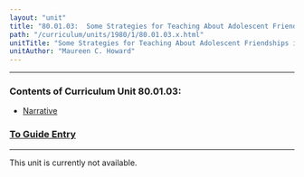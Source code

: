 ```yaml
---
layout: "unit"
title: "80.01.03:  Some Strategies for Teaching About Adolescent Friendships in Literature"
path: "/curriculum/units/1980/1/80.01.03.x.html"
unitTitle: "Some Strategies for Teaching About Adolescent Friendships in Literature"
unitAuthor: "Maureen C. Howard"
---
```

<body>
<hr/>
 <h3>
  Contents of Curriculum Unit 80.01.03:
 </h3>
 <ul>
  <a href="#a">
   <li>
    Narrative
   </li>
  </a>
 </ul>
 <h3>
  <a href="../../../guides/1980/1/80.01.03.x.html">
   To Guide Entry
  </a>
 </h3>
<hr/>
 This unit is currently not available.



</body>
